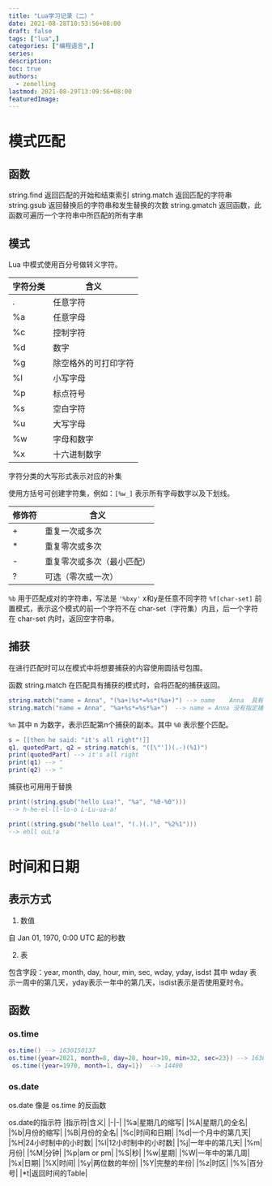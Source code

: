 ```yaml
---
title: "Lua学习记录（二）"
date: 2021-08-28T10:53:56+08:00
draft: false
tags: ["lua",]
categories: ["编程语言",]
series:
description:
toc: true
authors:
  - zemelling
lastmod: 2021-08-29T13:09:56+08:00
featuredImage:
---
```


# 模式匹配

## 函数

string.find 返回匹配的开始和结束索引
string.match 返回匹配的字符串
string.gsub  返回替换后的字符串和发生替换的次数
string.gmatch 返回函数，此函数可遍历一个字符串中所匹配的所有字串

## 模式

Lua 中模式使用百分号做转义字符。

|字符分类|含义|
|-|-|
|.|任意字符|
|%a|任意字母|
|%c|控制字符|
|%d|数字|
|%g|除空格外的可打印字符|
|%l|小写字母|
|%p|标点符号|
|%s|空白字符|
|%u|大写字母|
|%w|字母和数字|
|%x|十六进制数字|

字符分类的大写形式表示对应的补集

使用方括号可创建字符集，例如：`[%w_]` 表示所有字母数字以及下划线。

|修饰符|含义|
|-|-|
|+|重复一次或多次|
|*|重复零次或多次|
|-|重复零次或多次（最小匹配）|
|?|可选（零次或一次）|

`%b` 用于匹配成对的字符串，写法是 `'%bxy'` x和y是任意不同字符
`%f[char-set]` 前置模式，表示这个模式的前一个字符不在 char-set（字符集）内且，后一个字符在 char-set 内时，返回空字符串。

## 捕获

在进行匹配时可以在模式中将想要捕获的内容使用圆括号包围。

函数 string.match 在匹配具有捕获的模式时，会将匹配的捕获返回。

```lua
string.match("name = Anna", "(%a+)%s*=%s*(%a+)") --> name    Anna  具有捕获
string.match("name = Anna", "%a+%s*=%s*%a+")  --> name = Anna 没有指定捕获
```

`%n` 其中 n 为数字，表示匹配第n个捕获的副本。其中 `%0` 表示整个匹配。

```lua
s = [[then he said: "it's all right"!]]
q1, quotedPart, q2 = string.match(s, "([\"'])(.-)(%1)")
print(quotedPart) --> it's all right
print(q1) --> "
print(q2) --> "
```

捕获也可用用于替换

```lua
print((string.gsub("hello Lua!", "%a", "%0-%0")))
--> h-he-el-ll-lo-o L-Lu-ua-a!

print((string.gsub("hello Lua!", "(.)(.)", "%2%1")))
--> ehll ouL!a
```

# 时间和日期

## 表示方式

1. 数值

自 Jan 01, 1970, 0:00 UTC 起的秒数

2. 表

包含字段：year, month, day, hour, min, sec, wday, yday, isdst
其中 wday 表示一周中的第几天，yday表示一年中的第几天，isdist表示是否使用夏时令。


## 函数

### os.time

```lua
os.time() --> 1630150137
os.time({year=2021, month=8, day=28, hour=19, min=32, sec=23}) --> 1630150343
 os.time({year=1970, month=1, day=1})  --> 14400
```

### os.date

os.date 像是 os.time 的反函数

os.date的指示符
|指示符|含义|
|-|-|
|%a|星期几的缩写|
|%A|星期几的全名|
|%b|月份的缩写|
|%B|月份的全名|
|%c|时间和日期|
|%d|一个月中的第几天|
|%H|24小时制中的小时数|
|%I|12小时制中的小时数|
|%j|一年中的第几天|
|%m|月份|
|%M|分钟|
|%p|am or pm|
|%S|秒|
|%w|星期|
|%W|一年中的第几周|
|%x|日期|
|%X|时间|
|%y|两位数的年份|
|%Y|完整的年份|
|%z|时区|
|%%|百分号|
|*t|返回时间的Table|
